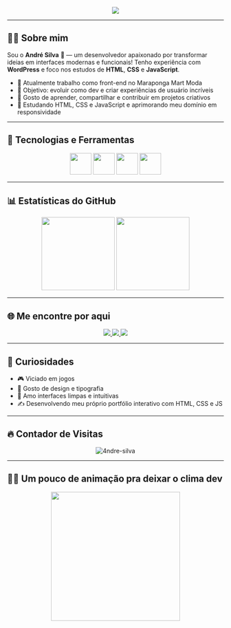 <!-- Banner animado ou imagem no topo (opcional) -->
<p align="center">
  <img src="https://readme-typing-svg.herokuapp.com?color=80ED99&center=true&vCenter=true&lines=Olá,+eu+sou+o+André+Luis!;Desenvolvedor+Front-End;Entusiasta+de+Tecnologia+e+UI/UX;Bem-vindo+ao+meu+GitHub+🚀" />
</p>

---

## 👨‍💻 Sobre mim

<p>
Sou o <strong>André Silva</strong> 👋 — um desenvolvedor apaixonado por transformar ideias em interfaces modernas e funcionais! Tenho experiência com <strong>WordPress</strong> e foco nos estudos de <strong>HTML</strong>, <strong>CSS</strong> e <strong>JavaScript</strong>.
</p>

- 🔭 Atualmente trabalho como front-end no Maraponga Mart Moda
- 🎯 Objetivo: evoluir como dev e criar experiências de usuário incríveis
- 💬 Gosto de aprender, compartilhar e contribuir em projetos criativos
- 🧠 Estudando HTML, CSS e JavaScript e aprimorando meu domínio em responsividade

---

## 🚀 Tecnologias e Ferramentas

<div align="center">
  <img src="https://cdn.jsdelivr.net/gh/devicons/devicon/icons/html5/html5-original.svg" width="50" />
  <img src="https://cdn.jsdelivr.net/gh/devicons/devicon/icons/css3/css3-original.svg" width="50" />
  <img src="https://cdn.jsdelivr.net/gh/devicons/devicon/icons/javascript/javascript-original.svg" width="50" />
  <img src="https://cdn.jsdelivr.net/gh/devicons/devicon/icons/wordpress/wordpress-original.svg" width="50" />
</div>

---

## 📊 Estatísticas do GitHub

<div align="center">
  <img height="170" src="https://github-readme-stats.vercel.app/api?username=4ndre-silva&show_icons=true&theme=radical&count_private=true" />
  <img height="170" src="https://github-readme-stats.vercel.app/api/top-langs/?username=4ndre-silva&layout=compact&theme=radical" />
</div>

---

## 🌐 Me encontre por aqui

<div align="center">
  <a href="https://www.instagram.com/4ndre_siilva/" target="_blank">
    <img src="https://img.shields.io/badge/-Instagram-%23E4405F?style=for-the-badge&logo=instagram&logoColor=white" />
  </a>
  <a href="mailto:andrevilaco1@gmail.com">
    <img src="https://img.shields.io/badge/-Gmail-%23333?style=for-the-badge&logo=gmail&logoColor=white" />
  </a>
  <a href="https://www.linkedin.com/in/andre-luis-7b6078204/" target="_blank">
    <img src="https://img.shields.io/badge/-LinkedIn-%230077B5?style=for-the-badge&logo=linkedin&logoColor=white" />
  </a>
</div>

---

## 🧠 Curiosidades

- 🎮 Viciado em jogos
- 🎨 Gosto de design e tipografia
- 📱 Amo interfaces limpas e intuitivas
- ✍️ Desenvolvendo meu próprio portfólio interativo com HTML, CSS e JS

---

## 🔥 Contador de Visitas

<p align="center">
  <img src="https://komarev.com/ghpvc/?username=4ndre-silva&style=for-the-badge" alt="4ndre-silva" />
</p>

---

## 🧑‍💻 Um pouco de animação pra deixar o clima dev

<p align="center">
  <img src="https://media.giphy.com/media/qgQUggAC3Pfv687qPC/giphy.gif" width="300" />
</p>

